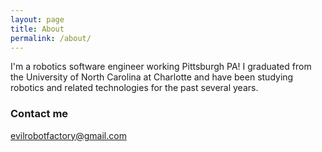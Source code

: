 ```yaml
---
layout: page
title: About
permalink: /about/
---
```


I'm a robotics software engineer working Pittsburgh PA! I graduated from the University of North Carolina at Charlotte and have been studying robotics and related technologies for the past several years.

### Contact me

[evilrobotfactory@gmail.com](mailto:email@domain.com)